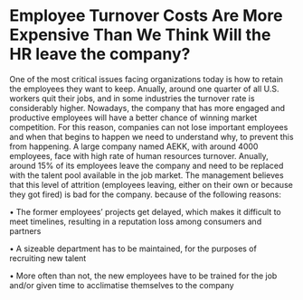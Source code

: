 # Employee Turnover Costs Are More Expensive Than We Think Will the HR leave the company?
One of the most critical issues facing organizations today is how to retain the employees they want to keep. Anually, around one quarter of all U.S. workers quit their jobs, and in some industries the turnover rate is considerably higher. Nowadays, the company that has more engaged and productive employees will have a better chance of winning market competition. For this reason, companies can not lose important employees and when that begins to happen we need to understand why, to prevent this from happening.
A large company named AEKK, with around 4000 employees, face with high rate of human resources turnover. Anually, around 15% of its employees leave the company and need to be replaced with the talent pool available in the job market. The management believes that this level of attrition (employees leaving, either on their own or because they got fired) is bad for the company. because of the following reasons:

•	The former employees’ projects get delayed, which makes it difficult to meet timelines, resulting in a reputation loss among consumers and partners

•	A sizeable department has to be maintained, for the purposes of recruiting new talent

•	More often than not, the new employees have to be trained for the job and/or given time to acclimatise themselves to the company

